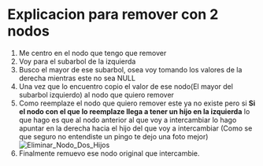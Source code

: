 # Explicacion para remover con 2 nodos

1. Me centro en el nodo que tengo que remover
2. Voy para el subarbol de la izquierda
3. Busco el mayor de ese subarbol, osea voy tomando los valores de la derecha mientras este no sea NULL
4. Una vez que lo encuentro copio el valor de ese nodo(El mayor del subarbol izquierdo) al nodo que quiero remover
5. Como reemplaze el nodo que quiero remover este ya no existe pero si **Si el nodo con el que lo reemplaze llega a tener un hijo en la izquierda** lo que hago es que al nodo anterior al que voy a intercambiar lo hago apuntar en la derecha hacia el hijo del que voy a intercambiar (Como se que seguro no entendiste un pingo te dejo una foto mejor)
![Eliminar_Nodo_Dos_Hijos](https://i.imgur.com/mNP18N7.png)
7. Finalmente remuevo ese nodo original que intercambie.